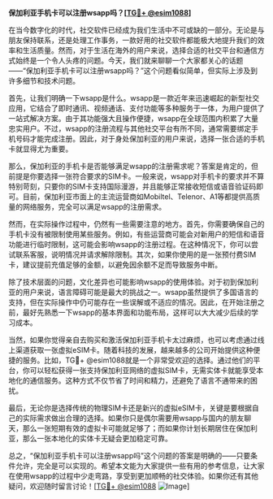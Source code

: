 **保加利亚手机卡可以注册wsapp吗？[[TG💪+ @esim1088](https://t.me/s/esim1088)]**

在当今数字化的时代，社交软件已经成为我们生活中不可或缺的一部分。无论是与朋友保持联系，还是处理工作事务，一款好用的社交软件都能极大地提升我们的效率和生活质量。然而，对于生活在海外的用户来说，选择合适的社交平台和通信方式始终是一个令人头疼的问题。今天，我们就来聊聊一个大家都关心的话题——“保加利亚手机卡可以注册wsapp吗？”这个问题看似简单，但实际上涉及到许多细节和技术问题。

首先，让我们明确一下wsapp是什么。wsapp是一款近年来迅速崛起的新型社交应用，它结合了即时通讯、视频通话、支付功能等多种服务于一体，为用户提供了一站式解决方案。由于其功能强大且操作便捷，wsapp在全球范围内积累了大量忠实用户。不过，wsapp的注册流程与其他社交平台有所不同，通常需要绑定手机号码才能完成注册。因此，对于身处保加利亚的用户来说，选择一张合适的手机卡就显得尤为重要。

那么，保加利亚的手机卡是否能够满足wsapp的注册需求呢？答案是肯定的，但前提是你要选择一张符合要求的SIM卡。一般来说，wsapp对手机卡的要求并不算特别苛刻，只要你的SIM卡支持国际漫游，并且能够正常接收短信或语音验证码即可。目前，保加利亚市面上的主流运营商如Mobiltel、Telenor、A1等都提供高质量的网络服务，完全可以满足wsapp的注册需求。

然而，在实际操作过程中，仍然有一些需要注意的地方。首先，你需要确保自己的手机卡没有被限制使用某些服务。例如，有些运营商可能会对新用户的短信和语音功能进行临时限制，这可能会影响wsapp的注册过程。在这种情况下，你可以尝试联系客服，说明情况并请求解除限制。其次，如果你使用的是一张预付费SIM卡，建议提前充值足够的金额，以避免因余额不足而导致服务中断。

除了技术层面的问题，文化差异也可能影响wsapp的使用体验。对于初到保加利亚的用户来说，语言障碍可能是最大的挑战之一。wsapp虽然提供了多国语言的支持，但在实际操作中仍可能存在一些误解或不适应的情况。因此，在开始注册之前，最好先熟悉一下wsapp的基本界面和功能布局，这样可以大大减少后续的学习成本。

当然，如果你觉得亲自去购买和激活保加利亚手机卡太过麻烦，也可以考虑通过线上渠道获取一张虚拟eSIM卡。随着科技的发展，越来越多的公司开始提供这种便捷的服务。比如，TG💪+ @esim1088就是一个非常受欢迎的选择。通过他们的平台，你可以轻松获得一张支持保加利亚网络的虚拟SIM卡，无需实体卡就能享受本地化的通信服务。这种方式不仅节省了时间和精力，还避免了语言不通带来的困扰。

最后，无论你是选择传统的物理SIM卡还是新兴的虚拟eSIM卡，关键是要根据自己的实际需求做出合理的选择。如果你只是偶尔需要用wsapp与国内的朋友聊天，那么一张短期有效的虚拟卡可能就足够了；而如果你计划长期居住在保加利亚，那么一张本地化的实体卡无疑会更加稳定可靠。

总之，“保加利亚手机卡可以注册wsapp吗”这个问题的答案是明确的——只要条件允许，完全是可以实现的。希望本文能为大家提供一些有用的参考信息，让大家在使用wsapp的过程中少走弯路，享受到更加顺畅的社交体验。如果你还有其他疑问，欢迎随时留言讨论！[[TG💪+ @esim1088](https://t.me/s/esim1088) ![Image](https://i.postimg.cc/4NQfJmqS/Snipaste-2025-05-13-00-14-12.png)]